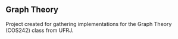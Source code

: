 ## Graph Theory

Project created for gathering implementations for the Graph Theory (COS242) class from UFRJ.